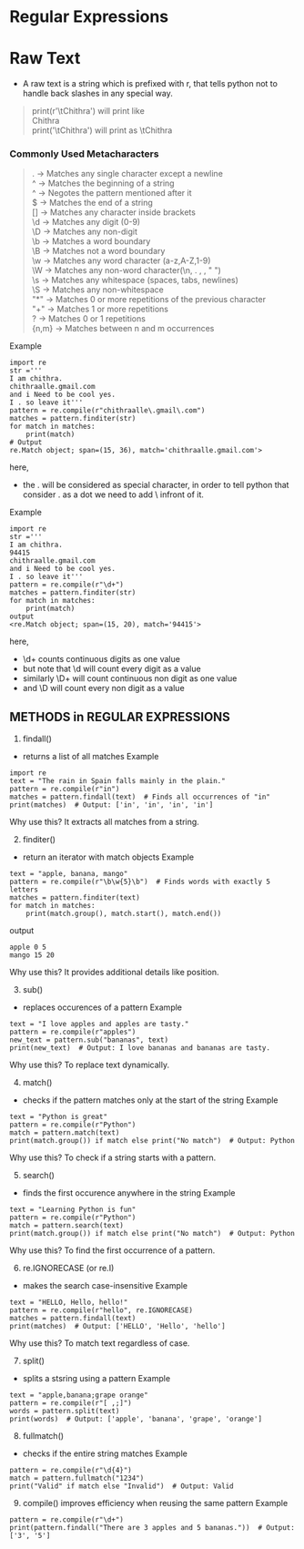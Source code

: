 # Regular Expressions
# Raw Text
- A raw text is a string which is prefixed with r, that tells python not to handle back slashes in any special way.
> print(r'\tChithra') will print like <br>
>   Chithra<br>
> print('\tChithra') will print as
> \tChithra


### Commonly Used Metacharacters
> . → Matches any single character except a newline<br>
> ^ → Matches the beginning of a string<br>
> ^ → Negotes the pattern mentioned after it<br>
> $ → Matches the end of a string<br>
> [] → Matches any character inside brackets<br>
> \d → Matches any digit (0-9)<br>
> \D → Matches any non-digit<br>
> \b → Matches a word boundary<br>
> \B → Matches not a word boundary<br>
> \w → Matches any word character (a-z,A-Z,1-9)<br>
> \W → Matches any non-word character(\n, . ,   , " ")<br>
> \s → Matches any whitespace (spaces, tabs, newlines)<br>
> \S → Matches any non-whitespace<br>
> "*" → Matches 0 or more repetitions of the previous character<br>
> "+" → Matches 1 or more repetitions<br>
> ? → Matches 0 or 1 repetitions<br>
> {n,m} → Matches between n and m occurrences<br>


Example
```
import re
str ='''
I am chithra.
chithraalle.gmail.com
and i Need to be cool yes.
I . so leave it'''
pattern = re.compile(r"chithraalle\.gmail\.com")
matches = pattern.finditer(str)
for match in matches:
    print(match)
# Output
re.Match object; span=(15, 36), match='chithraalle.gmail.com'>
```
here,
  - the . will be considered as special character, in order to tell python that consider . as a dot we need to add \ infront of it.


Example
```
import re
str ='''
I am chithra.
94415
chithraalle.gmail.com
and i Need to be cool yes.
I . so leave it'''
pattern = re.compile(r"\d+")
matches = pattern.finditer(str)
for match in matches:
    print(match)
output
<re.Match object; span=(15, 20), match='94415'>
```
here,
  - \d+ counts continuous digits as one value
  - but note that \d will count every digit as a value
  - similarly \D+ will count continuous non digit as one value
  - and \D will count every non digit as a value

## METHODS in REGULAR EXPRESSIONS

1. findall()
- returns a list of all matches
Example
```
import re
text = "The rain in Spain falls mainly in the plain."
pattern = re.compile(r"in")  
matches = pattern.findall(text)  # Finds all occurrences of "in"
print(matches)  # Output: ['in', 'in', 'in', 'in']
```
Why use this? It extracts all matches from a string.


2. finditer()
- return an iterator with match objects
Example
```
text = "apple, banana, mango"
pattern = re.compile(r"\b\w{5}\b")  # Finds words with exactly 5 letters
matches = pattern.finditer(text)  
for match in matches:
    print(match.group(), match.start(), match.end())
```
output
```
apple 0 5
mango 15 20
```
Why use this? It provides additional details like position.


3. sub()
- replaces occurences of a pattern
Example
```
text = "I love apples and apples are tasty."
pattern = re.compile(r"apples")
new_text = pattern.sub("bananas", text)
print(new_text)  # Output: I love bananas and bananas are tasty.
```
Why use this? To replace text dynamically.


4. match()
- checks if the pattern matches only at the start of the string
Example
```
text = "Python is great"
pattern = re.compile(r"Python")
match = pattern.match(text)
print(match.group()) if match else print("No match")  # Output: Python
```
Why use this? To check if a string starts with a pattern.


5. search()
- finds the first occurence anywhere in the string
Example
```
text = "Learning Python is fun"
pattern = re.compile(r"Python")
match = pattern.search(text)
print(match.group()) if match else print("No match")  # Output: Python
```
Why use this? To find the first occurrence of a pattern.


6. re.IGNORECASE (or re.I)
- makes the search case-insensitive
Example
```
text = "HELLO, Hello, hello!"
pattern = re.compile(r"hello", re.IGNORECASE)
matches = pattern.findall(text)
print(matches)  # Output: ['HELLO', 'Hello', 'hello']
```
Why use this? To match text regardless of case.


7. split()
- splits a stsring using a pattern
Example
```
text = "apple,banana;grape orange"
pattern = re.compile(r"[ ,;]")
words = pattern.split(text)
print(words)  # Output: ['apple', 'banana', 'grape', 'orange']
```

8. fullmatch()
- checks if the entire string matches
Example
```
pattern = re.compile(r"\d{4}")
match = pattern.fullmatch("1234")
print("Valid" if match else "Invalid")  # Output: Valid
```

9. compile()
improves efficiency when reusing the same pattern
Example
```
pattern = re.compile(r"\d+")
print(pattern.findall("There are 3 apples and 5 bananas."))  # Output: ['3', '5']
```
